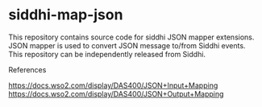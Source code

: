 # siddhi-map-json

This repository contains source code for siddhi JSON mapper extensions.
JSON mapper is used to convert JSON message to/from Siddhi events.
<br>
This repository can be independently released from Siddhi.

References

https://docs.wso2.com/display/DAS400/JSON+Input+Mapping<br>
https://docs.wso2.com/display/DAS400/JSON+Output+Mapping